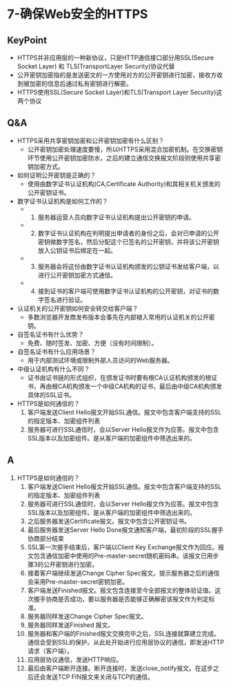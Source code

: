 # 7-确保Web安全的HTTPS

## KeyPoint
* HTTPS并非应用层的一种新协议，只是HTTP通信接口部分用SSL(Secure Socket Layer) 和 TLS(TransportLayer Security)协议代替
* 公开密钥加密指的是发送密文的一方使用对方的公开密钥进行加密，接收方收到被加密的信息后通过私有密钥进行解密。
* HTTPS使用SSL(Secure Socket Layer)和TLS(Transport Layer Security)这两个协议

## Q&A
* HTTPS采用共享密钥加密和公开密钥加密有什么区别？
  * 公开密钥加密处理速度要慢，所以HTTPS采用混合加密机制。在交换密钥环节使用公开密钥加密防水，之后的建立通信交换报文阶段则使用共享密钥加密方式。
* 如何证明公开密钥是正确的？
  * 使用由数字证书认证机构(CA,Certificate Authority)和其相关机关颁发的公开密钥证书。
* 数字证书认证机构是如何工作的？
  * 1. 服务器运营人员向数字证书认证机构提出公开密钥的申请。
  * 2. 数字证书认证机构在判明提出申请者的身份之后，会对已申请的公开密钥做数字签名，然后分配这个已签名的公开密钥，并将该公开密钥放入公钥证书后绑定在一起。
  * 3. 服务器会将这份由数字证书认证机构颁发的公钥证书发给客户端，以进行公开密钥加密方式通信。
  * 4. 接到证书的客户端可使用数字证书认证机构的公开密钥，对证书的数字签名进行验证。
* 认证机关的公开密钥如何安全转交给客户端？
  * 多数浏览器开发商发布版本会事先在内部植入常用的认证机关的公开密钥。
* 自签名证书有什么优势？
  * 免费、随时签发、加密、方便（没有时间限制）。
* 自签名证书有什么应用场景？
  * 用于内部测试环境或限制外部人员访问的Web服务器。
* 中级认证机构有什么不同？
  * 证书由证书链的形式组织，在颁发证书时要有根CA认证机构颁发的根证书，再由根CA机构颁发一个中级CA机构的证书，最后由中级CA机构颁发具体的SSL证书。
* HTTPS是如何通信的？
  1. 客户端发送Client Hello报文开始SSL通信。报文中包含客户端支持的SSL的指定版本、加密组件列表
  2. 服务器可进行SSL通信时，会以Server Hello报文作为应答。报文中包含SSL版本以及加密组件。是从客户端的加密组件中筛选出来的。


## A
1. HTTPS是如何通信的？
   1. 客户端发送Client Hello报文开始SSL通信。报文中包含客户端支持的SSL的指定版本、加密组件列表
   2. 服务器可进行SSL通信时，会以Server Hello报文作为应答。报文中包含SSL版本以及加密组件。是从客户端的加密组件中筛选出来的。
   3. 之后服务器发送Certificate报文。报文中包含公开密钥证书。
   4. 最后服务器发送Server Hello Done报文通知客户端，最初阶段的SSL握手协商部分结束
   5. SSL第一次握手结束后，客户端以Client Key Exchange报文作为回应。报文包含通信加密中使用的Pre-master-secret随机密码串。该报文已用步骤3的公开密钥进行加密。
   6. 接着客户端继续发送Change Cipher Spec报文。提示服务器之后的通信会采用Pre-master-secret密钥加密。
   7. 客户端发送Finished报文。报文包含连接至今全部报文的整体验证值。这次握手协商是否成功，要以服务器是否能够正确解密该报文作为判定标准。
   8. 服务器同样发送Change Cipher Spec报文。
   9. 服务器同样发送Finished 报文。
   10. 服务器和客户端的Finished报文交换完毕之后，SSL连接就算建立完成。通信会受到SSL的保护。从此处开始进行应用层协议的通信，即发送HTTP请求（客户端）。
   11. 应用层协议通信，发送HTTP响应。
   12. 最后由客户端断开连接。断开连接时，发送close_notify报文。在这步之后还会发送TCP FIN报文来关闭与TCP的通信。
